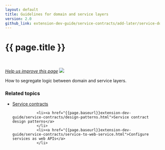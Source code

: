 ```yaml
---
layout: default
title: Guidelines for domain and service layers
version: 2.0
github_link: extension-dev-guide/service-contracts/add-later/service-domain-guidelines.md
---
```


<div class="container bs-docs-container">
   <div class="row">
      <div class="jumbotron">
         <h1 class="api1" id="domain-service-layers">{{ page.title }}</h1>
      </div>
      <div class="row">
         <div class="col-xs-3">
            <p>&nbsp;</p>
         </div>
         <div class="col-xs-9" role="main">
            <div class="bs-docs-section">
               <p><a href="https://github.com/magento/devdocs/blob/develop/guides/v2.0/extension-dev-guide/service-contracts/add-later/service-domain-guidelines.md" target="_blank"><em>Help us improve this page</em></a>&nbsp;<img src="{{ site.baseurl }}common/images/newWindow.gif"/></p>
               <p>How to segregate logic between domain and service layers.</p>
              <h3 id="related-topics">Related topics</h3>
               <ul>
               <li><a href="{{page.baseurl}}extension-dev-guide/service-contracts/service-contracts.html">Service contracts</a></li>

               <li><a href="{{page.baseurl}}extension-dev-guide/service-contracts/design-patterns.html">Service contract design patterns</a>
               </li>
               <li><a href="{{page.baseurl}}extension-dev-guide/service-contracts/service-to-web-service.html">Configure services as web APIs</a>
               </li>
  </ul>
            </div>
         </div>
      </div>
   </div>
</div>
